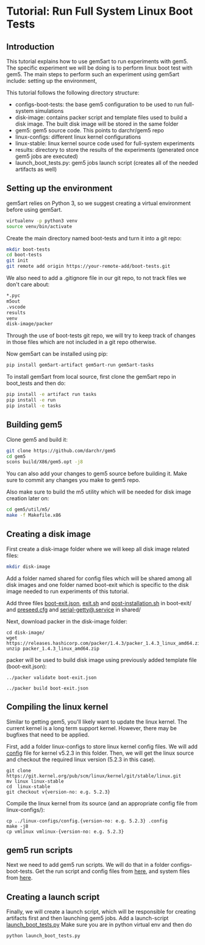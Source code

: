 # Tutorial: Run Full System Linux Boot Tests

## Introduction

This tutorial explains how to use gem5art to run experiments with gem5. The specific experiment we will be doing is to perform linux boot test with gem5.
The main steps to perform such an experiment using gem5art include: setting up the environment,

This tutorial follows the following directory structure:

- configs-boot-tests: the base gem5 configuration to be used to run full-system simulations
- disk-image: contains packer script and template files used to build a disk image. The built disk image will be stored in the
  same folder
- gem5: gem5 source code. This points to darchr/gem5 repo
- linux-configs: different linux kernel configurations
- linux-stable: linux kernel source code used for full-system experiments
- results: directory to store the results of the experiments (generated once gem5 jobs are executed)
- launch_boot_tests.py:  gem5 jobs launch script (creates all of the needed artifacts as well)


## Setting up the environment

gem5art relies on Python 3, so we suggest creating a virtual environment before using gem5art.

```sh
virtualenv -p python3 venv
source venv/bin/activate
```

Create the main directory named boot-tests and turn it into a git repo:

```sh
mkdir boot-tests
cd boot-tests
git init
git remote add origin https://your-remote-add/boot-tests.git
```

We also need to add a .gitignore file in our git repo, to not track files we don't care about:

```sh
*.pyc
m5out
.vscode
results
venv
disk-image/packer
```
Through the use of boot-tests git repo, we will try to keep track of changes in those files which are not included in a git repo otherwise.


Now gem5art can be installed using pip:

```sh
pip install gem5art-artifact gem5art-run gem5art-tasks
```

To install gem5art from local source, first clone the gem5art repo in boot_tests and then do:

```sh
pip install -e artifact run tasks
pip install -e run
pip install -e tasks
```

## Building gem5

Clone gem5 and build it:

```sh
git clone https://github.com/darchr/gem5
cd gem5
scons build/X86/gem5.opt -j8
```
You can also add your changes to gem5 source before building it. Make sure to commit any changes you make to gem5 repo.

Also make sure to build the m5 utility which will be needed for disk image creation later on:

```sh
cd gem5/util/m5/
make -f Makefile.x86
```

## Creating a disk image
First create a disk-image folder where we will keep all disk image related files:

```sh
mkdir disk-image
```

Add a folder named shared for config files which will be shared among all disk images and one folder named boot-exit which is specific to the disk image needed to run experiments of this tutorial.

Add three files [boot-exit.json](https://github.com/darchr/gem5art/blob/master/docs/disks/boot-exit/boot-exit.json), [exit.sh](https://github.com/darchr/gem5art/blob/master/docs/disks/boot-exit/exit.sh) and [post-installation.sh](https://github.com/darchr/gem5art/blob/master/docs/disks/boot-exit/post-installation.sh) in boot-exit/ and [preseed.cfg](https://github.com/darchr/gem5art/blob/master/docs/disks/shared/preseed.cfg) and [serial-getty@.service](https://github.com/darchr/gem5art/blob/master/docs/disks/shared/serial-getty@.service) in shared/

Next, download packer in the disk-image folder:

```
cd disk-image/
wget https://releases.hashicorp.com/packer/1.4.3/packer_1.4.3_linux_amd64.zip
unzip packer_1.4.3_linux_amd64.zip
```
packer will be used to build disk image using previously added template file (boot-exit.json):

```
../packer validate boot-exit.json

../packer build boot-exit.json
```

## Compiling the linux kernel

Similar to getting gem5, you'll likely want to update the linux kernel.
The current kernel is a long term support kernel.
However, there may be bugfixes that need to be applied.

First, add a folder linux-configs to store linux kernel config files.
We will add [config](https://github.com/darchr/gem5art/blob/master/docs/linux-configs/config.5.2.3) file for kernel v5.2.3 in this folder.
Then, we will get the linux source and checkout the required linux version (5.2.3 in this case).

```
git clone https://git.kernel.org/pub/scm/linux/kernel/git/stable/linux.git
mv linux linux-stable
cd 	linux-stable
git checkout v{version-no: e.g. 5.2.3}
```

Compile the linux kernel from its source (and an appropriate config file from linux-configs/):

```
cp ../linux-configs/config.{version-no: e.g. 5.2.3} .config
make -j8
cp vmlinux vmlinux-{version-no: e.g. 5.2.3}
```

## gem5 run scripts

Next we need to add gem5 run scripts. We will do that in a folder configs-boot-tests.
Get the run script and config files from [here](https://github.com/darchr/gem5art/blob/master/docs/configs-boot-tests/run_exit.py), and system files from
[here](https://github.com/darchr/gem5art/blob/master/docs/configs-boot-tests/system/).


## Creating a launch script
Finally, we will create a launch script, which will be responsible for creating artifacts first and then launching gem5 jobs.
Add a launch-script [launch_boot_tests.py](https://github.com/darchr/gem5art/blob/master/docs/launch_boot_tests.py)
Make sure you are in python virtual env and then do

```python
python launch_boot_tests.py
```